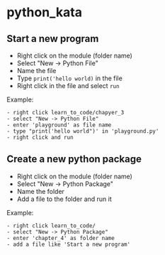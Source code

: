 # python_kata

## Start a new program

- Right click on the module (folder name)
- Select "New -> Python File"
- Name the file
- Type `print('hello world)` in the file
- Right click in the file and select `run`


Example:
```
- right click learn_to_code/chapyer_3
- select "New -> Python File"
- enter 'playground' as file name
- type "print('hello world")' in 'playground.py'
- right click and run

```

## Create a new python package

- Right click on the module (folder name)
- Select "New -> Python Package"
- Name the folder
- Add a file to the folder and run it

Example:
```
- right click learn_to_code/
- select "New -> Python Package"
- enter 'chapter_4' as folder name
- add a file like 'Start a new program'

```